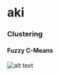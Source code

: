 # aki

### Clustering
#### Fuzzy C-Means

![alt text](https://github.com/agaz1985/aki/blob/master/aki/examples/clustering/images/fuzzy_c_means_example_image.png|width=500)
